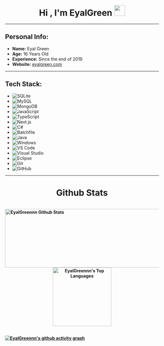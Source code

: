 <h1 align="center"><b>Hi , I'm EyalGreen </b><img src="https://media.giphy.com/media/hvRJCLFzcasrR4ia7z/giphy.gif" width="35"></h1>

---

## Personal Info:
- **Name:** Eyal Green
- **Age:** 16 Years Old
- **Experience:** Since the end of 2019
- **Website:** [eyalgreen.com](https://eyalgreen.com)

---
## Tech Stack:
- ![SQLite](https://img.shields.io/badge/SQLite-003B57?style=for-the-badge&logo=sqlite&logoColor=white)
- ![MySQL](https://img.shields.io/badge/MySQL-4479A1?style=for-the-badge&logo=mysql&logoColor=white)
- ![MongoDB](https://img.shields.io/badge/MongoDB-47A248?style=for-the-badge&logo=mongodb&logoColor=white)
- ![JavaScript](https://img.shields.io/badge/JavaScript-F7DF1E?style=for-the-badge&logo=javascript&logoColor=black)
- ![TypeScript](https://img.shields.io/badge/TypeScript-3178C6?style=for-the-badge&logo=typescript&logoColor=white)
- ![Next.js](https://img.shields.io/badge/Next.js-000000?style=for-the-badge&logo=next.js&logoColor=white)
- ![C#](https://img.shields.io/badge/C%23-239120?style=for-the-badge&logo=c-sharp&logoColor=white)
- ![Batchfile](https://img.shields.io/badge/Batchfile-4E4E4E?style=for-the-badge&logo=&logoColor=white)
- ![Java](https://img.shields.io/badge/Java-007396?style=for-the-badge&logo=java&logoColor=white)
- ![Windows](https://img.shields.io/badge/Windows-0078D6?style=for-the-badge&logo=windows&logoColor=white)
- ![VS Code](https://img.shields.io/badge/VS%20Code-007ACC?style=for-the-badge&logo=visual-studio-code&logoColor=white)
- ![Visual Studio](https://img.shields.io/badge/Visual%20Studio-5C2D91?style=for-the-badge&logo=visual-studio&logoColor=white)
- ![Eclipse](https://img.shields.io/badge/Eclipse-2C2255?style=for-the-badge&logo=eclipse&logoColor=white)
- ![Git](https://img.shields.io/badge/Git-F05032?style=for-the-badge&logo=git&logoColor=white)
- ![GitHub](https://img.shields.io/badge/GitHub-181717?style=for-the-badge&logo=github&logoColor=white)

---
<h1 align="center"><b>Github Stats</h1>
    <br/>
    <a href="https://github.com/anuraghazra/github-readme-stats">
    <img alt="EyalGreennn Github Stats" 
    src="https://streak-stats.demolab.com?user=EyalGreennn&theme=dark&hide_border=true&date_format=j%2Fn%5B%2FY%5D&fire=DD2727" 
    height="192px" width= "3000px"/>
    </a>
    <div align="center">
        <a href="https://github.com/anuraghazra/github-readme-stats">
        <img alt="EyalGreennn's Top Languages" 
        src="https://github-readme-stats.vercel.app/api/top-langs/?username=EyalGreennn&theme=dark&hide_border=true&include_all_commits=true&count_private=true" 
        height="192px"/>
    </div>
  <br/>
  
  [![EyalGreennn's github activity graph](https://github-readme-activity-graph.vercel.app/graph?username=EyalGreennn&theme=react)](https://github.com/EyalGreennn/github-readme-activity-graph)

